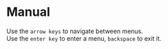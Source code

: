 # Manual

Use the `arrow keys` to navigate between menus. <br>
Use the `enter key` to enter a menu, `backspace` to exit it.